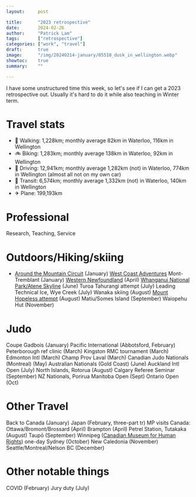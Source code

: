 ```yaml
---
layout:     post

title:      "2023 retrospective"
date:       2024-02-26
author:     "Patrick Lam"
tags:       ["retrospective"]
categories: ["work", "travel"]
draft:      true
image:      "/img/20240214-january/05510_dusk_in_wellington.webp"
showtoc:    true
summary:    ""

---
```


<style>
.post-heading h1  { color: yellow; text-shadow: 2px 2px 2px grey; }
.meta { color: yellow; }
</style>

I have some unstructured time this week, so let's see if I can get a 2023 retrospective out.
Usually it's hard to do it while also teaching in Winter term.

# Travel stats

* 🚶 Walking: 1,228km; monthly average 82km in Waterloo, 116km in Wellington
* 🚲 Biking: 1,283km; monthly average 138km in Waterloo, 92km in Wellington
* 🚗 Driving: 12,941km; monthly average 1,282km (not) in Waterloo, 774km in Wellington (almost all not on my own car)
* 🚆 Transit: 6,574km; monthly average 1,332km (not) in Waterloo, 140km in Wellington
* ✈ Plane: 199,193km

# Professional

Research, Teaching, Service

# Outdoors/Hiking/skiing


* [Around the Mountain Circuit](/post/20230204-amc) (January)
[West Coast Adventures](/post/20230612-west-coast-adventures)
Mont-Tremblant (January)
[Western Newfoundland](/post/20230507-western-newfoundland) (April)
[Whanganui National Park/Atene Skyline](/post/20230628-atene-skyline) (June)
Turoa Tahurangi attempt (July)
Leading Technical Ice, Wye Creek (July)
Wanaka skiing (August)
[Mount Hopeless attempt](/post/20231011-mount-hopeless-trip-report) (August)
Matiu/Somes Island (September)
Waiopehu Hut (November)

# Judo

Coupe Gadbois (January)
Pacific International (Abbotsford, February)
Peterborough ref clinic (March)
Kingston RMC tournament (March)
Edmonton Intl (March)
Champ Prov Laval (March)
Canadian Judo Nationals (Montreal) (May)
Australian Nationals (Gold Coast) (June)
Auckland Intl Open (July)
North Islands, Rotorua (August)
Calgary Referee Seminar (September)
NZ Nationals, Porirua
Manitoba Open (Sept)
Ontario Open (Oct)

# Other Travel

Back to Canada (January)
Japan (February, three-part tr)
MP visits Canada: Ottawa/Bromont/Brossard (April)
Brampton (April)
Petrel Station, Tutakaka (August)
Taupō (September)
Winnipeg ([Canadian Museum for Human Rights](/post/20231103-canadian-museum-of-human-rights))
one-day Sydney (October)
New Caledonia (November)
Seattle/Montreal/Nelson BC (December)

# Other notable things

COVID (February)
Jury duty (July)


